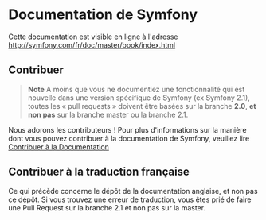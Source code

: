 Documentation de Symfony
========================

Cette documentation est visible en ligne à l'adresse http://symfony.com/fr/doc/master/book/index.html

Contribuer
----------

>**Note**
>A moins que vous ne documentiez une fonctionnalité qui est nouvelle dans
>une version spécifique de Symfony (ex Symfony 2.1), toutes les « pull requests »
>doivent être basées sur la branche **2.0**, **et non pas** sur la branche
>master ou la branche 2.1.

Nous adorons les contributeurs ! Pour plus d'informations sur la manière
dont vous pouvez contribuer à la documentation de Symfony, veuillez lire
[Contribuer à la Documentation](http://symfony.com/fr/doc/current/contributing/documentation/overview.html)

Contribuer à la traduction française
------------------------------------
Ce qui précède concerne le dépôt de la documentation anglaise, et non pas ce
dépôt. Si vous trouvez une erreur de traduction, vous êtes prié de faire une
Pull Request sur la branche 2.1 et non pas sur la master.
